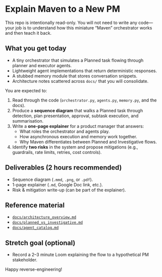 # Explain Maven to a New PM

This repo is intentionally read-only. You will not need to write any code—your job is to understand how this miniature “Maven” orchestrator works and then teach it back.

## What you get today

* A tiny orchestrator that simulates a Planned task flowing through planner and executor agents.
* Lightweight agent implementations that return deterministic responses.
* A stubbed memory module that stores conversation snippets.
* Architecture notes scattered across `docs/` that you will consolidate.

You are expected to:

1. Read through the code (`orchestrator.py`, `agents.py`, `memory.py`, and the docs).
2. Produce a **sequence diagram** that walks a Planned task through detection, plan presentation, approval, subtask execution, and summarisation.
3. Write a **one-page explainer** for a product manager that answers:
   * What roles the orchestrator and agents play.
   * How asynchronous execution and memory work together.
   * Why Maven differentiates between Planned and Investigative flows.
4. Identify **two risks** in the system and propose mitigations (e.g., guardrails, rate limits, retries, cost controls).

## Deliverables (2 hours recommended)

* Sequence diagram (`.mmd`, `.png`, or `.pdf`).
* 1-page explainer (`.md`, Google Doc link, etc.).
* Risk & mitigation write-up (can be part of the explainer).

## Reference material

* [`docs/architecture_overview.md`](docs/architecture_overview.md)
* [`docs/planned_vs_investigative.md`](docs/planned_vs_investigative.md)
* [`docs/agent_catalog.md`](docs/agent_catalog.md)

## Stretch goal (optional)

* Record a 2–3 minute Loom explaining the flow to a hypothetical PM stakeholder.

Happy reverse-engineering!
